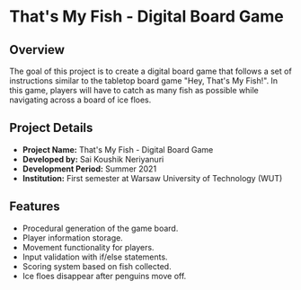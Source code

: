 # That's My Fish - Digital Board Game

## Overview
The goal of this project is to create a digital board game that follows a set of instructions similar to the tabletop board game "Hey, That's My Fish!". In this game, players will have to catch as many fish as possible while navigating across a board of ice floes.

## Project Details
- **Project Name:** That's My Fish - Digital Board Game
- **Developed by:** Sai Koushik Neriyanuri
- **Development Period:** Summer 2021
- **Institution:** First semester at Warsaw University of Technology (WUT)

## Features
- Procedural generation of the game board.
- Player information storage.
- Movement functionality for players.
- Input validation with if/else statements.
- Scoring system based on fish collected.
- Ice floes disappear after penguins move off.

